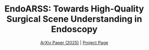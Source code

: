 <h1 align="center">
  EndoARSS: Towards High-Quality Surgical Scene Understanding in Endoscopy
</h1>

<div align="center">

[ArXiv Paper (2025)](https://arxiv.org/abs/2506.06830) |
[Project Page](https://github.com/gkw0010/EndoARSS)


